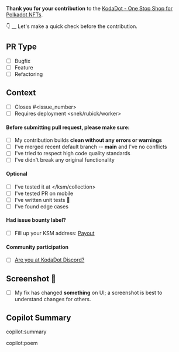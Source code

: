 **Thank you for your contribution** to the [KodaDot - One Stop Shop for Polkadot NFTs](https://kodadot.xyz).

👇 \_\_ Let's make a quick check before the contribution.

## PR Type

- [ ] Bugfix
- [ ] Feature
- [ ] Refactoring

## Context

- [ ] Closes #<issue_number>
- [ ] Requires deployment <snek/rubick/worker>

#### Before submitting pull request, please make sure:

- [ ] My contribution builds **clean without any errors or warnings**
- [ ] I've merged recent default branch -- **main** and I've no conflicts
- [ ] I've tried to respect high code quality standards
- [ ] I've didn't break any original functionality

#### Optional

- [ ] I've tested it at </ksm/collection>
- [ ] I've tested PR on mobile
- [ ] I've written unit tests 🧪
- [ ] I've found edge cases

#### Had issue bounty label?

- [ ] Fill up your KSM address: [Payout](https://beta.kodadot.xyz/dot/transfer/?target=<My_Kusama_Address_check_https://github.com/kodadot/nft-gallery/blob/main/CONTRIBUTING.md#creating-your-ksm-address>)

#### Community participation

- [ ] [Are you at KodaDot Discord?](https://discord.gg/35hzy2dXXh)

## Screenshot 📸

- [ ] My fix has changed **something** on UI; a screenshot is best to understand changes for others.

## Copilot Summary

copilot:summary

copilot:poem
